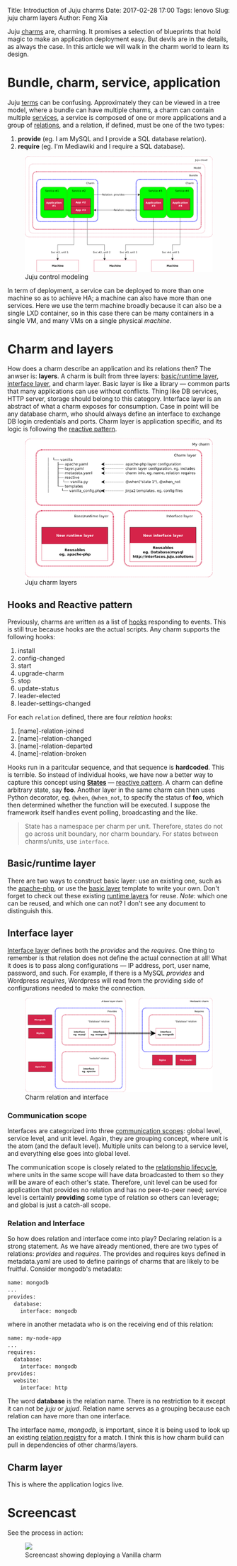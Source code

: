 Title: Introduction of Juju charms
Date: 2017-02-28 17:00
Tags: lenovo
Slug: juju charm layers
Author: Feng Xia

Juju [charms][1] are, charming. It promises a selection of blueprints
that hold magic to make an application deployment easy. But devils are
in the details, as always the case. In this article we will walk in
the charm world to learn its design.

[1]: https://jujucharms.com/

# Bundle, charm, service, application

Juju [terms][2] can be confusing. Approximately they can be viewed in
a tree model, where a bundle can have multiple charms, a charm can
contain multiple [services][12], a service is composed of one or more
applications and a group of [relations][4], and a relation, if
defined, must be one of the two types:

1. **provide** (eg. I am MySQL and I provide a SQL database relation).
2. **require** (eg. I'm Mediawiki and I require a SQL database).

<figure class="s12 center">
  <img src="images/juju%20control%20modeling.png" />
  <figcaption>Juju control modeling</figcaption>
</figure>


[2]: https://jujucharms.com/docs/stable/juju-concepts
[3]: https://jujucharms.com/docs/stable/charms
[4]: https://jujucharms.com/docs/1.24/charms-relations
[12]: https://jujucharms.com/docs/2.0/authors-subordinate-services

In term of deployment, a service can be deployed to more than one
machine so as to achieve HA; a machine can also have more than one
services. Here we use the term machine broadly because it can also be
a single LXD container, so in this case there can be many containers
in a single VM, and many VMs on a single physical _machine_.

# Charm and layers

How does a charm describe an application and its relations then? The
anwser is: **layers**. A charm is built from three layers:
[basic/runtime layer][5], [interface layer][6], and charm layer. Basic
layer is like a library &mdash; common parts that many applications
can use without conflicts. Thing like DB services, HTTP server,
storage should belong to this category. Interface layer is an abstract
of what a charm exposes for consumption. Case in point will be any
database charm, who should always define an interface to exchange DB
login credentials and ports. Charm layer is application specific, and
its logic is following the [reactive pattern][10].

[5]: https://jujucharms.com/docs/stable/developer-layers#base,-or-runtime,-layers
[6]: https://jujucharms.com/docs/stable/developer-layers-interfaces

<figure class="s12 center">
    <img src="images/juju%20charm%20layers.png" />
    <figcaption>Juju charm layers</figcaption>
</figure>

## Hooks and Reactive pattern

Previously, charms are written as a list of [hooks][15] responding to
events. This is still true because hooks are the actual scripts. Any
charm supports the following hooks:

[15]: https://jujucharms.com/docs/2.0/reference-charm-hooks

1. install
2. config-changed
3. start
4. upgrade-charm
5. stop
6. update-status
7. leader-elected
8. leader-settings-changed

For each `relation` defined, there are four _relation hooks_:

1. [name]-relation-joined
2. [name]-relation-changed
3. [name]-relation-departed
4. [name]-relation-broken

Hooks run in a paritcular sequence, and that sequence is
**hardcoded**.  This is terrible. So instead of individual hooks, we
have now a better way to capture this concept using **[States][16]**
&mdash; [reactive pattern][10].  A charm can define arbitrary state,
say **foo**. Another layer in the same charm can then uses Python
decorator, eg. `@when`, `@when_not`, to specify the status of
**foo**, which then determined whether the function will be
executed. I suppose the framework itself handles event polling,
broadcasting and the like.

> State has a namespace per charm per unit. Therefore, states do not
> go across unit boundary, nor charm boundary.
> For states between charms/units, use `interface`.

[10]: https://pythonhosted.org/charms.reactive/
[16]: https://jujucharms.com/docs/stable/developer-layers#states

## Basic/runtime layer

There are two ways to construct basic layer: use an existing one, such
as the [apache-php][7], or use the [basic layer][8] template to write
your own. Don't forget to check out these existing [runtime layers][9]
for reuse. _Note_: which one can be reused, and which one can not? I
don't see any document to distinguish this.

[7]: https://github.com/johnsca/apache-php
[8]: http://github.com/juju-solutions/layer-basic
[9]: https://github.com/juju-solutions

## Interface layer

[Interface layer][6] defines both the _provides_ and the _requires_.
One thing to remember is that relation does not define the actual
connection at all! What it does is to pass along configurations
&mdash; IP address, port, user name, password, and such. For example,
if there is a MySQL _provides_ and Wordpress _requires_, Wordpress
will read from the providing side of configurations needed to make the
connection.

<figure class="s12 center">
    <img src="images/charm%20relation%20and%20interface.png" />
    <figcaption>Charm relation and interface</figcaption>
</figure>

### Communication scope

Interfaces are categorized into three [communication scopes][11]:
global level, service level, and unit level. Again, they are grouping
concept, where unit is the atom (and the default level). Multiple
units can belong to a service level, and everything else goes into
global level.

[11]: https://jujucharms.com/docs/stable/developer-layers-interfaces#communication-scopes

The communication scope is closely related to the [relationship
lifecycle][13], where units in the same scope will have data
broadcasted to them so they will be aware of each other's
state. Therefore, unit level can be used for application that provides
no relation and has no peer-to-peer need; service level is certainly
**providing** some type of relation so others can leverage; and global
is just a catch-all scope.

[13]: https://jujucharms.com/docs/2.0/authors-relations-in-depth

### Relation and Interface

So how does relation and interface come into play? Declaring relation
is a strong statement. As we have already mentioned, there are two
types of relations: _provides_ and _requires_. The provides and
requires keys defined in metadata.yaml are used to define pairings of
charms that are likely to be fruitful. Consider mongodb's metadata:

```shell
name: mongodb
...
provides:
  database:
    interface: mongodb
```

where in another metadata who is on the receiving end of this relation:

```shell
name: my-node-app
...
requires:
  database:
    interface: mongodb
provides:
  website:
    interface: http
```

[14]: https://jujucharms.com/docs/stable/authors-relations

The word **database** is the relation name. There is no restriction to
it except it can not be _juju_ or _jujud_. Relation name serves as a
grouping because each relation can have more than one interface.

The interface name, _mongodb_, is important, since it is being used to
look up an existing [relation registry][15] for a match. I think this
is how charm build can pull in dependencies of other charms/layers.

[15]: http://interfaces.juju.solutions/


## Charm layer

This is where the application logics live.

# Screencast

See the process in action:

<figure class="s12 center">
    <img src="images/vanilla%20charm%20deploy.gif" />
    <figcaption>Screencast showing deploying a Vanilla charm</figcaption>
</figure>
